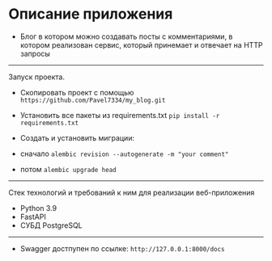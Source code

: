 # Описание приложения
- Блог в котором можно создавать посты с комментариями, в котором реализован сервис, который принемает и отвечает на HTTP запросы
---
Запуск проекта.
 - Скопировать проект с помощью ``` https://github.com/Pavel7334/my_blog.git ```
 - Установить все пакеты из requirements.txt ``` pip install -r requirements.txt ```
 
 - Создать и установить миграции:
 - сначало ``` alembic revision --autogenerate -m "your comment" ```
 - потом ``` alembic upgrade head ```
---
Стек технологий и требований к ним для реализации веб-приложения

- Python 3.9
- FastAPI
- СУБД PostgreSQL
---
- Swagger достпупен по ссылке: ```http://127.0.0.1:8000/docs```
